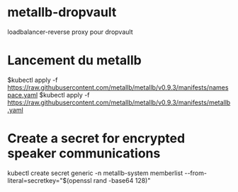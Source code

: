 # metallb-dropvault
loadbalancer-reverse proxy pour dropvault

# Lancement du metallb

$kubectl apply -f https://raw.githubusercontent.com/metallb/metallb/v0.9.3/manifests/namespace.yaml
$kubectl apply -f https://raw.githubusercontent.com/metallb/metallb/v0.9.3/manifests/metallb.yaml

# Create a secret for encrypted speaker communications
kubectl create secret generic -n metallb-system memberlist --from-literal=secretkey="$(openssl rand -base64 128)"


